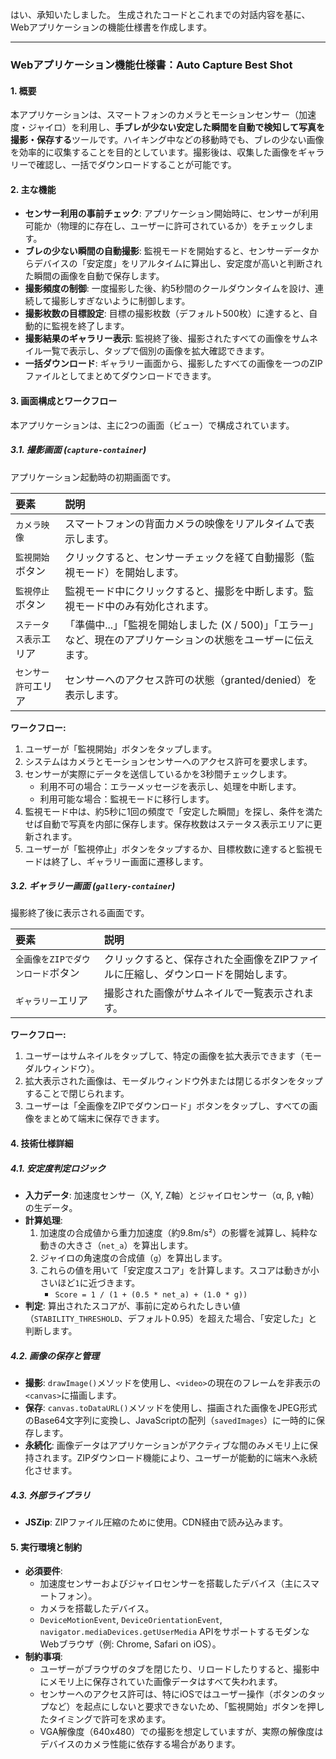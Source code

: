 はい、承知いたしました。
生成されたコードとこれまでの対話内容を基に、Webアプリケーションの機能仕様書を作成します。

---

### Webアプリケーション機能仕様書：Auto Capture Best Shot

#### 1. 概要
本アプリケーションは、スマートフォンのカメラとモーションセンサー（加速度・ジャイロ）を利用し、**手ブレが少ない安定した瞬間を自動で検知して写真を撮影・保存する**ツールです。ハイキング中などの移動時でも、ブレの少ない画像を効率的に収集することを目的としています。撮影後は、収集した画像をギャラリーで確認し、一括でダウンロードすることが可能です。

#### 2. 主な機能
- **センサー利用の事前チェック**: アプリケーション開始時に、センサーが利用可能か（物理的に存在し、ユーザーに許可されているか）をチェックします。
- **ブレの少ない瞬間の自動撮影**: 監視モードを開始すると、センサーデータからデバイスの「安定度」をリアルタイムに算出し、安定度が高いと判断された瞬間の画像を自動で保存します。
- **撮影頻度の制御**: 一度撮影した後、約5秒間のクールダウンタイムを設け、連続して撮影しすぎないように制御します。
- **撮影枚数の目標設定**: 目標の撮影枚数（デフォルト500枚）に達すると、自動的に監視を終了します。
- **撮影結果のギャラリー表示**: 監視終了後、撮影されたすべての画像をサムネイル一覧で表示し、タップで個別の画像を拡大確認できます。
- **一括ダウンロード**: ギャラリー画面から、撮影したすべての画像を一つのZIPファイルとしてまとめてダウンロードできます。

#### 3. 画面構成とワークフロー
本アプリケーションは、主に2つの画面（ビュー）で構成されています。

##### 3.1. 撮影画面 (`capture-container`)
アプリケーション起動時の初期画面です。

| 要素 | 説明 |
|:---|:---|
| `カメラ映像` | スマートフォンの背面カメラの映像をリアルタイムで表示します。 |
| `監視開始`ボタン | クリックすると、センサーチェックを経て自動撮影（監視モード）を開始します。 |
| `監視停止`ボタン | 監視モード中にクリックすると、撮影を中断します。監視モード中のみ有効化されます。 |
| `ステータス表示`エリア | 「準備中...」「監視を開始しました (X / 500)」「エラー」など、現在のアプリケーションの状態をユーザーに伝えます。 |
| `センサー許可`エリア | センサーへのアクセス許可の状態（granted/denied）を表示します。 |

**ワークフロー:**
1.  ユーザーが「監視開始」ボタンをタップします。
2.  システムはカメラとモーションセンサーへのアクセス許可を要求します。
3.  センサーが実際にデータを送信しているかを3秒間チェックします。
    - 利用不可の場合：エラーメッセージを表示し、処理を中断します。
    - 利用可能な場合：監視モードに移行します。
4.  監視モード中は、約5秒に1回の頻度で「安定した瞬間」を探し、条件を満たせば自動で写真を内部に保存します。保存枚数はステータス表示エリアに更新されます。
5.  ユーザーが「監視停止」ボタンをタップするか、目標枚数に達すると監視モードは終了し、ギャラリー画面に遷移します。

##### 3.2. ギャラリー画面 (`gallery-container`)
撮影終了後に表示される画面です。

| 要素 | 説明 |
|:---|:---|
| `全画像をZIPでダウンロード`ボタン | クリックすると、保存された全画像をZIPファイルに圧縮し、ダウンロードを開始します。 |
| `ギャラリー`エリア | 撮影された画像がサムネイルで一覧表示されます。 |

**ワークフロー:**
1.  ユーザーはサムネイルをタップして、特定の画像を拡大表示できます（モーダルウィンドウ）。
2.  拡大表示された画像は、モーダルウィンドウ外または閉じるボタンをタップすることで閉じられます。
3.  ユーザーは「全画像をZIPでダウンロード」ボタンをタップし、すべての画像をまとめて端末に保存できます。

#### 4. 技術仕様詳細

##### 4.1. 安定度判定ロジック
- **入力データ**: 加速度センサー（X, Y, Z軸）とジャイロセンサー（α, β, γ軸）の生データ。
- **計算処理**:
    1.  加速度の合成値から重力加速度（約9.8m/s²）の影響を減算し、純粋な動きの大きさ（`net_a`）を算出します。
    2.  ジャイロの角速度の合成値（`g`）を算出します。
    3.  これらの値を用いて「安定度スコア」を計算します。スコアは動きが小さいほど`1`に近づきます。
        - `Score = 1 / (1 + (0.5 * net_a) + (1.0 * g))`
- **判定**: 算出されたスコアが、事前に定められたしきい値（`STABILITY_THRESHOLD`、デフォルト0.95）を超えた場合、「安定した」と判断します。

##### 4.2. 画像の保存と管理
- **撮影**: `drawImage()`メソッドを使用し、`<video>`の現在のフレームを非表示の`<canvas>`に描画します。
- **保存**: `canvas.toDataURL()`メソッドを使用し、描画された画像をJPEG形式のBase64文字列に変換し、JavaScriptの配列（`savedImages`）に一時的に保存します。
- **永続化**: 画像データはアプリケーションがアクティブな間のみメモリ上に保持されます。ZIPダウンロード機能により、ユーザーが能動的に端末へ永続化させます。

##### 4.3. 外部ライブラリ
- **JSZip**: ZIPファイル圧縮のために使用。CDN経由で読み込みます。

#### 5. 実行環境と制約
- **必須要件**:
    - 加速度センサーおよびジャイロセンサーを搭載したデバイス（主にスマートフォン）。
    - カメラを搭載したデバイス。
    - `DeviceMotionEvent`, `DeviceOrientationEvent`, `navigator.mediaDevices.getUserMedia` APIをサポートするモダンなWebブラウザ（例: Chrome, Safari on iOS）。
- **制約事項**:
    - ユーザーがブラウザのタブを閉じたり、リロードしたりすると、撮影中にメモリ上に保存されていた画像データはすべて失われます。
    - センサーへのアクセス許可は、特にiOSではユーザー操作（ボタンのタップなど）を起点にしないと要求できないため、「監視開始」ボタンを押したタイミングで許可を求めます。
    - VGA解像度（640x480）での撮影を想定していますが、実際の解像度はデバイスのカメラ性能に依存する場合があります。
